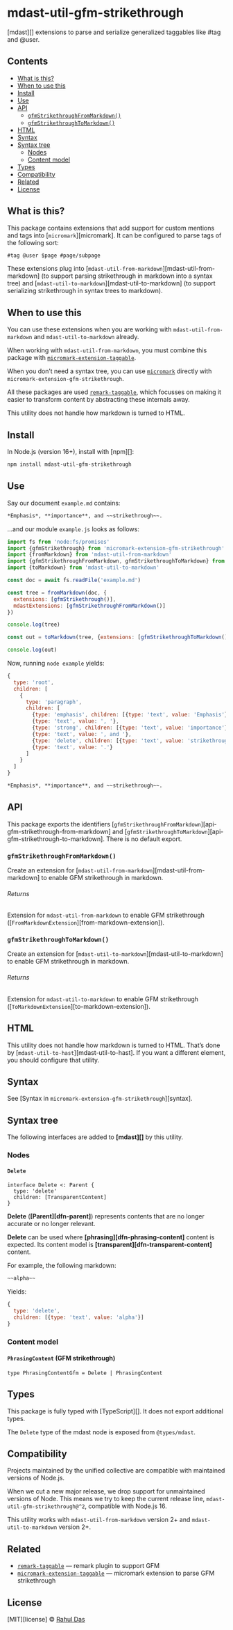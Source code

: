 # mdast-util-gfm-strikethrough

[mdast][] extensions to parse and serialize generalized taggables like #tag and @user.

## Contents

*   [What is this?](#what-is-this)
*   [When to use this](#when-to-use-this)
*   [Install](#install)
*   [Use](#use)
*   [API](#api)
    *   [`gfmStrikethroughFromMarkdown()`](#gfmstrikethroughfrommarkdown)
    *   [`gfmStrikethroughToMarkdown()`](#gfmstrikethroughtomarkdown)
*   [HTML](#html)
*   [Syntax](#syntax)
*   [Syntax tree](#syntax-tree)
    *   [Nodes](#nodes)
    *   [Content model](#content-model)
*   [Types](#types)
*   [Compatibility](#compatibility)
*   [Related](#related)
*   [License](#license)

## What is this?

This package contains extensions that add support for custom mentions and tags into [`micromark`][micromark].
It can be configured to parse tags of the following sort:

```md
#tag @user $page #page/subpage
```
These extensions plug into
[`mdast-util-from-markdown`][mdast-util-from-markdown] (to support parsing
strikethrough in markdown into a syntax tree) and
[`mdast-util-to-markdown`][mdast-util-to-markdown] (to support serializing
strikethrough in syntax trees to markdown).

## When to use this

You can use these extensions when you are working with
`mdast-util-from-markdown` and `mdast-util-to-markdown` already.

When working with `mdast-util-from-markdown`, you must combine this package
with [`micromark-extension-taggable`](https://github.com/therdas/micromark-extension-taggable).

When you don’t need a syntax tree, you can use [`micromark`](https://github.com/micromark/micromark)
directly with `micromark-extension-gfm-strikethrough`.

All these packages are used [`remark-taggable`](https://github.com/therdas/remark-taggable), which
focusses on making it easier to transform content by abstracting these
internals away.

This utility does not handle how markdown is turned to HTML.

## Install

In Node.js (version 16+), install with [npm][]:

```sh
npm install mdast-util-gfm-strikethrough
```
## Use

Say our document `example.md` contains:

```markdown
*Emphasis*, **importance**, and ~~strikethrough~~.
```

…and our module `example.js` looks as follows:

```js
import fs from 'node:fs/promises'
import {gfmStrikethrough} from 'micromark-extension-gfm-strikethrough'
import {fromMarkdown} from 'mdast-util-from-markdown'
import {gfmStrikethroughFromMarkdown, gfmStrikethroughToMarkdown} from 'mdast-util-gfm-strikethrough'
import {toMarkdown} from 'mdast-util-to-markdown'

const doc = await fs.readFile('example.md')

const tree = fromMarkdown(doc, {
  extensions: [gfmStrikethrough()],
  mdastExtensions: [gfmStrikethroughFromMarkdown()]
})

console.log(tree)

const out = toMarkdown(tree, {extensions: [gfmStrikethroughToMarkdown()]})

console.log(out)
```

Now, running `node example` yields:

```js
{
  type: 'root',
  children: [
    {
      type: 'paragraph',
      children: [
        {type: 'emphasis', children: [{type: 'text', value: 'Emphasis'}]},
        {type: 'text', value: ', '},
        {type: 'strong', children: [{type: 'text', value: 'importance'}]},
        {type: 'text', value: ', and '},
        {type: 'delete', children: [{type: 'text', value: 'strikethrough'}]},
        {type: 'text', value: '.'}
      ]
    }
  ]
}
```

```markdown
*Emphasis*, **importance**, and ~~strikethrough~~.
```

## API

This package exports the identifiers
[`gfmStrikethroughFromMarkdown`][api-gfm-strikethrough-from-markdown] and
[`gfmStrikethroughToMarkdown`][api-gfm-strikethrough-to-markdown].
There is no default export.

### `gfmStrikethroughFromMarkdown()`

Create an extension for [`mdast-util-from-markdown`][mdast-util-from-markdown]
to enable GFM strikethrough in markdown.

###### Returns

Extension for `mdast-util-from-markdown` to enable GFM strikethrough
([`FromMarkdownExtension`][from-markdown-extension]).

### `gfmStrikethroughToMarkdown()`

Create an extension for [`mdast-util-to-markdown`][mdast-util-to-markdown] to
enable GFM strikethrough in markdown.

###### Returns

Extension for `mdast-util-to-markdown` to enable GFM strikethrough
([`ToMarkdownExtension`][to-markdown-extension]).

## HTML

This utility does not handle how markdown is turned to HTML.
That’s done by [`mdast-util-to-hast`][mdast-util-to-hast].
If you want a different element, you should configure that utility.

## Syntax

See [Syntax in `micromark-extension-gfm-strikethrough`][syntax].

## Syntax tree

The following interfaces are added to **[mdast][]** by this utility.

### Nodes

#### `Delete`

```idl
interface Delete <: Parent {
  type: 'delete'
  children: [TransparentContent]
}
```

**Delete** (**[Parent][dfn-parent]**) represents contents that are no longer
accurate or no longer relevant.

**Delete** can be used where **[phrasing][dfn-phrasing-content]**
content is expected.
Its content model is **[transparent][dfn-transparent-content]** content.

For example, the following markdown:

```markdown
~~alpha~~
```

Yields:

```js
{
  type: 'delete',
  children: [{type: 'text', value: 'alpha'}]
}
```

### Content model

#### `PhrasingContent` (GFM strikethrough)

```idl
type PhrasingContentGfm = Delete | PhrasingContent
```

## Types

This package is fully typed with [TypeScript][].
It does not export additional types.

The `Delete` type of the mdast node is exposed from `@types/mdast`.

## Compatibility

Projects maintained by the unified collective are compatible with maintained
versions of Node.js.

When we cut a new major release, we drop support for unmaintained versions of
Node.
This means we try to keep the current release line,
`mdast-util-gfm-strikethrough@^2`, compatible with Node.js 16.

This utility works with `mdast-util-from-markdown` version 2+ and
`mdast-util-to-markdown` version 2+.

## Related

*   [`remark-taggable`](https://github.com/therdas/remark-taggable)
    — remark plugin to support GFM
*   [`micromark-extension-taggable`](https://github.com/therdas/micromark-extension-taggable)
    — micromark extension to parse GFM strikethrough

## License

[MIT][license] © [Rahul Das](https://www.github.com/therdas)